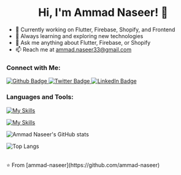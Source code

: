 <div align="center">
  <h1><b>Hi, I'm Ammad Naseer! 👋</b></h1>
</div>



- 🔭 Currently working on Flutter, Firebase, Shopify, and Frontend
- 🌱 Always learning and exploring new technologies
- 💬 Ask me anything about Flutter, Firebase, or Shopify
- 📫 Reach me at [ammad.naseer33@gmail.com](mailto:ammad.naseer33@gmail.com)

### Connect with Me:

<div id="badges">
  <a href="https://github.com/ammad-naseer">
    <img src="https://img.shields.io/badge/Github-Ammad_Naseer-blue?style=for-the-badge&logo=github&logoColor=white" alt="Github Badge"/>
  </a>
  <a href="https://twitter.com/ammadnaseer2">
    <img src="https://img.shields.io/badge/Twitter-Ammad_Naseer-blue?style=for-the-badge&logo=twitter&logoColor=white" alt="Twitter Badge"/>
  </a>
  <a href="https://pk.linkedin.com/in/ammad-naseer-05aa521b9">
    <img src="https://img.shields.io/badge/LinkedIn-Ammad_Naseer-blue?style=for-the-badge&logo=linkedin&logoColor=white" alt="LinkedIn Badge"/>
  </a>
</div>


### Languages and Tools:

[![My Skills](https://skillicons.dev/icons?i=flutter,dart,firebase,github,git)](https://skillicons.dev)

[![My Skills](https://skillicons.dev/icons?i=html,css,javascript,jquery,json)](https://skillicons.dev)

![Ammad Naseer's GitHub stats](https://github-readme-stats.vercel.app/api?username=ammad-naseer&show_icons=true&theme=dark)

![Top Langs](https://github-readme-stats.vercel.app/api/top-langs/?username=ammad-naseer&theme=dark)


<br>
⭐️ From [ammad-naseer](https://github.com/ammad-naseer)


<!--
**Ammad-Naseer/Ammad-Naseer** is a ✨ _special_ ✨ repository because its `README.md` (this file) appears on your GitHub profile.

Here are some ideas to get you started:

- 🔭 I’m currently working on ...
- 🌱 I’m currently learning ...
- 👯 I’m looking to collaborate on ...
- 🤔 I’m looking for help with ...
- 💬 Ask me about ...
- 📫 How to reach me: ...
- 😄 Pronouns: ...
- ⚡ Fun fact: ...
-->
